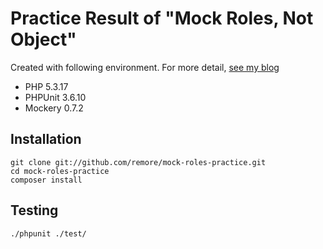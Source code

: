 Practice Result of "Mock Roles, Not Object"
======================
Created with following environment. For more detail, [see my blog](http://rimuru.lunanet.gr.jp/notes/post/2953)
+ PHP 5.3.17
+ PHPUnit 3.6.10
+ Mockery 0.7.2

Installation
------
    git clone git://github.com/remore/mock-roles-practice.git
    cd mock-roles-practice
    composer install

Testing
------
    ./phpunit ./test/
